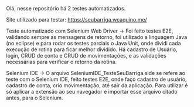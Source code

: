 Olá, nesse repositório há 2 testes automatizados.

Site utilizado para testar: https://seubarriga.wcaquino.me/

Teste automatizado com Selenium Web Driver -> Foi feito testes E2E, validando sempre as mensagens de retorno, foi utilizado a linguagem Java (no eclipse) e para rodar os testes parciais o Java Unit, onde dividi cada execução de rotina para ficar melhor dividido. Há cadastro de Usuário, login, CRUD de conta e CRUD de movimentações, e as validações necessárias para verificar o retorno da rotina.



Selenium IDE -> O arquivo SeleniumIDE_TesteSeuBarriga.side se refere ao teste com o Selenium IDE, feito testes E2E, onde faço cadastro de usuário, cadastro de conta, crio movimentação, até sair da aplicação.
Para utilizar é só aplicar a extensão ao seu navegador e importar esse arquivo citado antes, para o Selenium.
